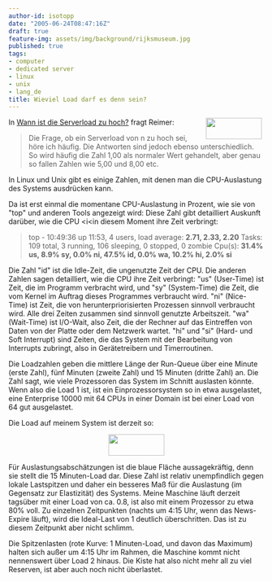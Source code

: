 ```yaml
---
author-id: isotopp
date: "2005-06-24T08:47:16Z"
draft: true
feature-img: assets/img/background/rijksmuseum.jpg
published: true
tags:
- computer
- dedicated server
- linux
- unix
- lang_de
title: Wieviel Load darf es denn sein?
---
```

<img width='110' height='42' border='0' hspace='5' align='right' src='/uploads/load-beispiel.serendipityThumb.png' alt='' /> In <a href="http://webhostingtech.de/2106/677.html">Wann ist die Serverload zu hoch?</a> fragt Reimer: <blockquote>Die Frage, ob ein Serverload von n zu hoch sei, höre ich häufig. Die Antworten sind jedoch ebenso unterschiedlich. So wird häufig die Zahl 1,00 als normaler Wert gehandelt, aber genau so fallen Zahlen wie 5,00 und 8,00 etc.</blockquote> In Linux und Unix gibt es einige Zahlen, mit denen man die CPU-Auslastung des Systems ausdrücken kann.
<br clear='all' />

Da ist erst einmal die momentane CPU-Auslastung in Prozent, wie sie von "top" und anderen Tools angezeigt wird: Diese Zahl gibt detailliert Auskunft darüber, wie die CPU <i<in diesem Moment</i> ihre Zeit verbringt: <blockquote>top - 10:49:36 up 11:53,  4 users,  load average: <b>2.71, 2.33, 2.20</b>
Tasks: 109 total,   3 running, 106 sleeping,   0 stopped,   0 zombie
Cpu(s): <b>31.4% us,  8.9% sy,  0.0% ni, 47.5% id,  0.0% wa, 10.2% hi,  2.0% si</b></blockquote> Die Zahl "id" ist die Idle-Zeit, die ungenutzte Zeit der CPU. Die anderen Zahlen sagen detailliert, wie die CPU ihre Zeit verbringt: "us" (User-Time) ist Zeit, die im Programm verbracht wird, und "sy" (System-Time) die Zeit, die vom Kernel im Auftrag dieses Programmes verbraucht wird. "ni" (Nice-Time) ist Zeit, die von herunterpriorisierten Prozessen sinnvoll verbraucht wird. Alle drei Zeiten zusammen sind sinnvoll genutzte Arbeitszeit. "wa" (Wait-Time) ist I/O-Wait, also Zeit, die der Rechner auf das Eintreffen von Daten von der Platte oder dem Netzwerk wartet. "hi" und "si" (Hard- und Soft Interrupt) sind Zeiten, die das System mit der Bearbeitung von Interrupts zubringt, also in Gerätetreibern und Timerroutinen.

Die Loadzahlen geben die mittlere Länge der Run-Queue über eine Minute (erste Zahl), fünf Minuten (zweite Zahl) und 15 Minuten (dritte Zahl) an. Die Zahl sagt, wie viele Prozessoren das System im Schnitt auslasten könnte. Wenn also die Load 1 ist, ist ein Einprozessorsystem so in etwa ausgelastet, eine Enterprise 10000 mit 64 CPUs in einer Domain ist bei einer Load von 64 gut ausgelastet.

Die Load auf meinem System ist derzeit so:

<div align='center'><a href='/uploads/load-beispiel.png'><img width='110' height='42' border='0' hspace='5' src='/uploads/load-beispiel.serendipityThumb.png' alt='' /></a></div>

Für Auslastungsabschätzungen ist die blaue Fläche aussagekräftig, denn sie stellt die 15 Minuten-Load dar. Diese Zahl ist relativ unempfindlich gegen lokale Lastspitzen und daher ein besseres Maß für die Auslastung (im Gegensatz zur Elastizität) des Systems. Meine Maschine läuft derzeit tagsüber mit einer Load von ca. 0.8, ist also mit einem Prozessor zu etwa 80% voll. Zu einzelnen Zeitpunkten (nachts um 4:15 Uhr, wenn das News-Expire läuft), wird die Ideal-Last von 1 deutlich überschritten. Das ist zu diesem Zeitpunkt aber nicht schlimm.

Die Spitzenlasten (rote Kurve: 1 Minuten-Load, und davon das Maximum) halten sich außer um 4:15 Uhr im Rahmen, die Maschine kommt nicht nennenswert über Load 2 hinaus. Die Kiste hat also nicht mehr all zu viel Reserven, ist aber auch noch nicht überlastet.
